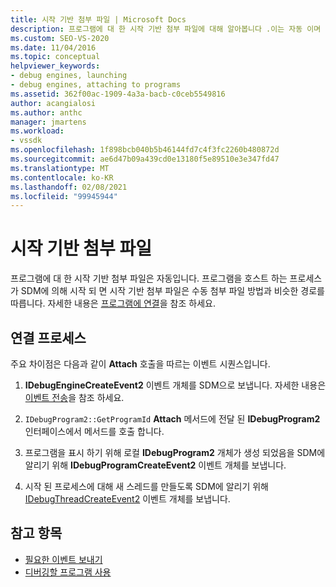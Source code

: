 ```yaml
---
title: 시작 기반 첨부 파일 | Microsoft Docs
description: 프로그램에 대 한 시작 기반 첨부 파일에 대해 알아봅니다 .이는 자동 이며 수동 첨부 파일의 경로와 같은 경로를 따릅니다.
ms.custom: SEO-VS-2020
ms.date: 11/04/2016
ms.topic: conceptual
helpviewer_keywords:
- debug engines, launching
- debug engines, attaching to programs
ms.assetid: 362f00ac-1909-4a3a-bacb-c0ceb5549816
author: acangialosi
ms.author: anthc
manager: jmartens
ms.workload:
- vssdk
ms.openlocfilehash: 1f898bcb040b5b46144fd7c4f3fc2260b480872d
ms.sourcegitcommit: ae6d47b09a439cd0e13180f5e89510e3e347fd47
ms.translationtype: MT
ms.contentlocale: ko-KR
ms.lasthandoff: 02/08/2021
ms.locfileid: "99945944"
---
```

# <a name="launch-based-attachment"></a>시작 기반 첨부 파일
프로그램에 대 한 시작 기반 첨부 파일은 자동입니다. 프로그램을 호스트 하는 프로세스가 SDM에 의해 시작 되 면 시작 기반 첨부 파일은 수동 첨부 파일 방법과 비슷한 경로를 따릅니다. 자세한 내용은 [프로그램에 연결](../../extensibility/debugger/attaching-to-the-program.md)을 참조 하세요.

## <a name="the-attaching-process"></a>연결 프로세스
 주요 차이점은 다음과 같이 **Attach** 호출을 따르는 이벤트 시퀀스입니다.

1. **IDebugEngineCreateEvent2** 이벤트 개체를 SDM으로 보냅니다. 자세한 내용은 [이벤트 전송](../../extensibility/debugger/sending-events.md)을 참조 하세요.

2. `IDebugProgram2::GetProgramId` **Attach** 메서드에 전달 된 **IDebugProgram2** 인터페이스에서 메서드를 호출 합니다.

3. 프로그램을 표시 하기 위해 로컬 **IDebugProgram2** 개체가 생성 되었음을 SDM에 알리기 위해 **IDebugProgramCreateEvent2** 이벤트 개체를 보냅니다.

4. 시작 된 프로세스에 대해 새 스레드를 만들도록 SDM에 알리기 위해 [IDebugThreadCreateEvent2](../../extensibility/debugger/reference/idebugthreadcreateevent2.md) 이벤트 개체를 보냅니다.

## <a name="see-also"></a>참고 항목
- [필요한 이벤트 보내기](../../extensibility/debugger/sending-the-required-events.md)
- [디버깅할 프로그램 사용](../../extensibility/debugger/enabling-a-program-to-be-debugged.md)
